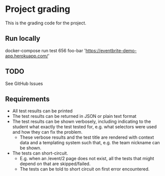# Project grading

This is the grading code for the project.

## Run locally

docker-compose run test 656 foo-bar 'https://eventbrite-demo-app.herokuapp.com/'

## TODO

See GitHub Issues

## Requirements

- All test results can be printed
- The test results can be returned in JSON or plain text format
- The test results can be shown verbosely, including indicating
  to the student what exactly the test tested for, e.g. what
  selectors were used and how they can fix the problem.
  - These verbose results and the test title are rendered with
    context data and a templating system such that, e.g. the
    team nickname can be shown.
- The tests can short-circuit.
  - E.g. when an /event/2 page does not exist,
    all the tests that might depend on that are skipped/failed.
  - The tests can be told to short circuit on first error
    encountered.
